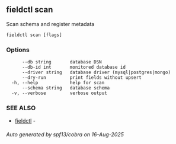 ## fieldctl scan

Scan schema and register metadata

```
fieldctl scan [flags]
```

### Options

```
      --db string       database DSN
      --db-id int       monitored database id
      --driver string   database driver (mysql|postgres|mongo)
      --dry-run         print fields without upsert
  -h, --help            help for scan
      --schema string   database schema
  -v, --verbose         verbose output
```

### SEE ALSO

* [fieldctl](fieldctl.md)	 - 

###### Auto generated by spf13/cobra on 16-Aug-2025
